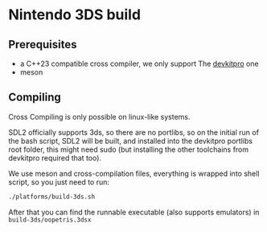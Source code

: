 # Nintendo 3DS build

## Prerequisites

- a C++23 compatible cross compiler, we only support The [devkitpro](https://devkitpro.org/) one
- meson


## Compiling


Cross Compiling is only possible on linux-like systems.

SDL2 officially supports 3ds, so there are no portlibs, so on the initial run of the bash script, SDL2 will be built, and installed into the devkitpro portlibs root folder, this might need sudo (but installing the other toolchains from devkitpro required that too). 

We use meson and cross-compilation files, everything is wrapped into shell script, so you just need to run:


```bash
./platforms/build-3ds.sh 

```
After that you can find the runnable executable (also supports emulators)
in `build-3ds/oopetris.3dsx`
